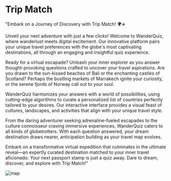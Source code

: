 # Trip Match

"Embark on a Journey of Discovery with Trip Match! 🌍✈️

Unveil your next adventure with just a few clicks! Welcome to WanderQuiz, where wanderlust meets digital excitement. Our innovative platform pairs your unique travel preferences with the globe's most captivating destinations, all through an engaging and insightful quiz experience. 

Ready for a virtual escapade? Unleash your inner explorer as you answer thought-provoking questions crafted to uncover your travel aspirations. Are you drawn to the sun-kissed beaches of Bali or the enchanting castles of Scotland? Perhaps the bustling markets of Marrakech ignite your curiosity, or the serene fjords of Norway call out to your soul. 

WanderQuiz harmonizes your answers with a world of possibilities, using cutting-edge algorithms to curate a personalized list of countries perfectly tailored to your desires. Our interactive interface provides a visual feast of cultures, landscapes, and activities that align with your unique travel style.

From the daring adventurer seeking adrenaline-fueled escapades to the culture connoisseur craving immersive experiences, WanderQuiz caters to all kinds of globetrotters. With each question answered, your dream destination draws nearer, anticipation building as your travel map evolves.

Embark on a transformative virtual expedition that culminates in the ultimate reveal—an expertly curated destination matched to your inner travel aficionado. Your next passport stamp is just a quiz away. Dare to dream, discover, and explore with Trip Match!"

![map](https://github.com/anacecyflores/TripMatch/assets/95557040/feb3f292-a239-47c1-b3e1-28dabb2c2ca0)
